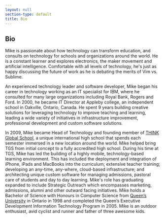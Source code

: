 ```yaml
---
layout: null
section-type: default
title: Bio 
---
```

## Bio

Mike is passionate about how technology can transform education, and consults on technology for schools and organizations around the world. He is a constant learner and explores electronics, the maker movement and artificial intelligence. Comfortable with all levels of technology, he's just as happy discussing the future of work as he is debating the merits of Vim vs. Sublime.  

An experienced technology leader and software developer, Mike began his career in technology working as an IT specialist for IBM, where he consulted for many large organizations including Royal Bank, Rogers and Ford. In 2000, he became IT Director at Appleby college, an independent school in Oakville, Ontario, Canada. He spent 9 years building creative solutions for leveraging technology to improve teaching and learning, leading a wide variety of initiatives in infrastructure improvement, professional development and custom software solutions.

In 2009, Mike became Head of Technology and founding member of [THINK Global School](http://thinkglobalschool.org), a unique international high school that spends each semester immersed in a new location around the world. Mike helped bring TGS from initial concept to a fully accredited high school. During his time at TGS, Mike has led the building of a highly mobile, technology-based learning environment. This has included the deployment and integration of iPhone, iPads and MacBooks into the curriculum; extensive teacher training; developing an any-time, any-where, cloud-based infrastructure; and architecting unique custom software for managing admissions, pastoral care of students and day to day learning.  Mike's role has graduating expanded to include Strategic Outreach which encompasses marketing, admissions, alumni and other outward facing initiatives. 
Mike holds a Bachelor of Science with Honours in Computer Science from [Queen’s University](http://queensu.ca) in Ontario in 1998 and completed the Queen’s Executive Development Information Technology Program in 2005. Mike is an outdoor enthusiast, avid cyclist and runner and father of three awesome kids.
